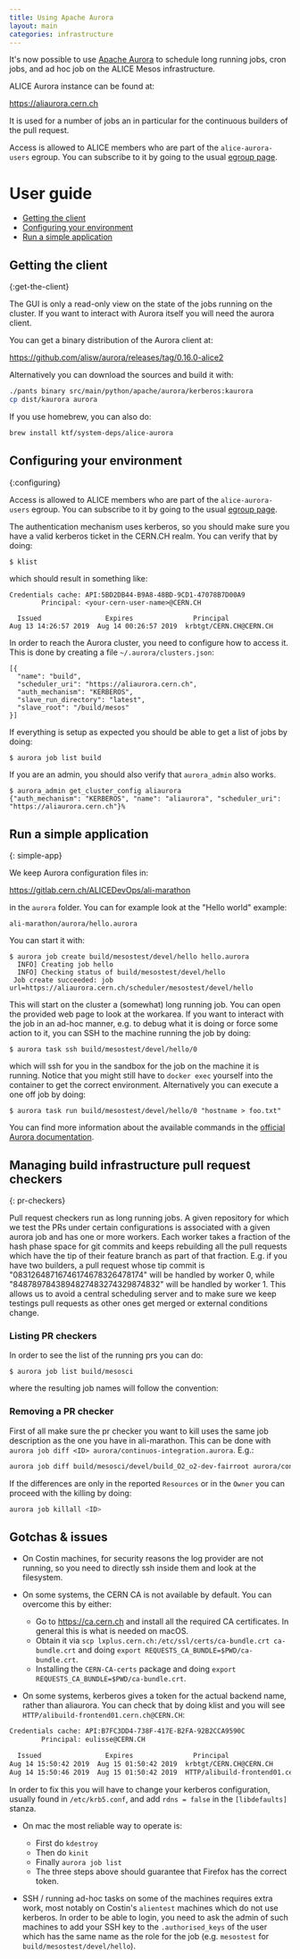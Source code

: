```yaml
---
title: Using Apache Aurora
layout: main
categories: infrastructure
---
```


It's now possible to use [Apache Aurora](https://aurora.apache.org) to
schedule long running jobs, cron jobs, and ad hoc job on the ALICE Mesos
infrastructure.

ALICE Aurora instance can be found at:

https://aliaurora.cern.ch

It is used for a number of jobs an in particular for the continuous builders
of the pull request.

Access is allowed to ALICE members who are part of the
`alice-aurora-users` egroup. You can subscribe to it by going to
the usual [egroup page](https://egroup.cern.ch).

# User guide

* [Getting the client](#get-the-client)
* [Configuring your environment](#configuring)
* [Run a simple application](#simple-app)

## Getting the client
{:get-the-client}

The GUI is only a read-only view on the state of the jobs
running on the cluster. If you want to interact with Aurora
itself you will need the aurora client.

You can get a binary distribution of the Aurora client at:

<https://github.com/alisw/aurora/releases/tag/0.16.0-alice2>

Alternatively you can download the sources and build it with:

```bash
./pants binary src/main/python/apache/aurora/kerberos:kaurora
cp dist/kaurora aurora
```

If you use homebrew, you can also do:

```bash
brew install ktf/system-deps/alice-aurora
```

## Configuring your environment
{:configuring}

Access is allowed to ALICE members who are part of the
`alice-aurora-users` egroup. You can subscribe to it by going to
the usual [egroup page](https://egroup.cern.ch).

The authentication mechanism uses kerberos, so you should make sure
you have a valid kerberos ticket in the CERN.CH realm. You can verify that 
by doing:

```bash
$ klist
```

which should result in something like:

```
Credentials cache: API:5BD2DB44-B9A8-48BD-9CD1-47078B7D00A9
        Principal: <your-cern-user-name>@CERN.CH

  Issued                Expires               Principal
Aug 13 14:26:57 2019  Aug 14 00:26:57 2019  krbtgt/CERN.CH@CERN.CH
```

In order to reach the Aurora cluster, you need to configure how to
access it. This is done by creating a file `~/.aurora/clusters.json`:

    [{
      "name": "build",
      "scheduler_uri": "https://aliaurora.cern.ch",
      "auth_mechanism": "KERBEROS",
      "slave_run_directory": "latest",
      "slave_root": "/build/mesos"
    }]

If everything is setup as expected you should be able to get a list of
jobs by doing:

```
$ aurora job list build
```

If you are an admin, you should also verify that `aurora_admin` also works.

```
$ aurora_admin get_cluster_config aliaurora
{"auth_mechanism": "KERBEROS", "name": "aliaurora", "scheduler_uri": "https://aliaurora.cern.ch"}%
```
## Run a simple application
{: simple-app}

We keep Aurora configuration files in:

<https://gitlab.cern.ch/ALICEDevOps/ali-marathon>

in the `aurora` folder. You can for example look at the "Hello world"
example:

    ali-marathon/aurora/hello.aurora

You can start it with:

    $ aurora job create build/mesostest/devel/hello hello.aurora
      INFO] Creating job hello
      INFO] Checking status of build/mesostest/devel/hello
     Job create succeeded: job url=https://aliaurora.cern.ch/scheduler/mesostest/devel/hello

This will start on the cluster a (somewhat) long running job. You can open the provided web page to look at the workarea.
If you want to interact with the job in an ad-hoc manner, e.g. to debug what it is doing or force some action to it, you can SSH to the machine running the job by doing:

    $ aurora task ssh build/mesostest/devel/hello/0
    
which will ssh for you in the sandbox for the job on the machine it is running. Notice that you might still have to `docker exec` yourself into the container to get the correct environment. Alternatively you can execute a one off job by doing:

    $ aurora task run build/mesostest/devel/hello/0 "hostname > foo.txt"
    
You can find more information about the available commands in the [official Aurora documentation]( http://aurora.apache.org/documentation/0.16.0/reference/client-commands/).
    
## Managing build infrastructure pull request checkers
{: pr-checkers}

Pull request checkers run as long running jobs. A given repository for which we test the PRs under certain configurations is associated with a given aurora job and has one or more workers. Each worker takes a fraction of the hash phase space for git commits and keeps rebuilding all the pull requests which have the tip of their feature branch as part of that fraction. E.g. if you have two builders, a pull request whose tip commit is "08312648716746174678326478174" will be handled by worker 0, while "8487897843894827483274329874832" will be handled by worker 1. This allows us to avoid a central scheduling server and to make sure we keep testings pull requests as other ones get merged or external conditions change.

### Listing PR checkers

In order to see the list of the running prs you can do:

    $ aurora job list build/mesosci

where the resulting job names will follow the convention:

### Removing a PR checker

First of all make sure the pr checker you want to kill uses the same job description as the one you have in ali-marathon. This can be done with `aurora job diff <ID> aurora/continuos-integration.aurora`. E.g.:

```bash
aurora job diff build/mesosci/devel/build_O2_o2-dev-fairroot aurora/continuos-integration.aurora
```

If the differences are only in the reported `Resources` or in the `Owner` you can proceed with the killing by doing:

```bash
aurora job killall <ID>
```

## Gotchas & issues

* On Costin machines, for security reasons the log provider are not running, so you need to directly ssh inside them and look at the filesystem.

* On some systems, the CERN CA is not available by default. You can overcome this by either:
  * Go to <https://ca.cern.ch> and install all the required CA certificates. In general this is what is needed on macOS.
  * Obtain it via `scp lxplus.cern.ch:/etc/ssl/certs/ca-bundle.crt ca-bundle.crt` and doing `export REQUESTS_CA_BUNDLE=$PWD/ca-bundle.crt`.
  * Installing the `CERN-CA-certs` package and doing `export REQUESTS_CA_BUNDLE=$PWD/ca-bundle.crt`.

* On some systems, kerberos gives a token for the actual backend name, rather than aliaurora. You can check that by doing klist and you will see `HTTP/alibuild-frontend01.cern.ch@CERN.CH`:

```bash
Credentials cache: API:B7FC3DD4-738F-417E-B2FA-92B2CCA9590C
        Principal: eulisse@CERN.CH

  Issued                Expires               Principal
Aug 14 15:50:42 2019  Aug 15 01:50:42 2019  krbtgt/CERN.CH@CERN.CH
Aug 14 15:50:46 2019  Aug 15 01:50:42 2019  HTTP/alibuild-frontend01.cern.ch@CERN.CH
```

In order to fix this you will have to change your kerberos configuration, usually found in `/etc/krb5.conf`, and add `rdns = false` in the `[libdefaults]` stanza. 

* On mac the most reliable way to operate is:
  * First do `kdestroy`
  * Then do `kinit`
  * Finally `aurora job list`
  * The three steps above should guarantee that Firefox has the correct token.
  
* SSH / running ad-hoc tasks on some of the machines requires extra work, most notably on Costin's `alientest` machines which do not use kerberos. In order to be able to login, you need to ask the admin of such machines to add your SSH key to 
the `.authorised_keys` of the user which has the same name as the role for the job (e.g. `mesostest` for `build/mesostest/devel/hello`).
